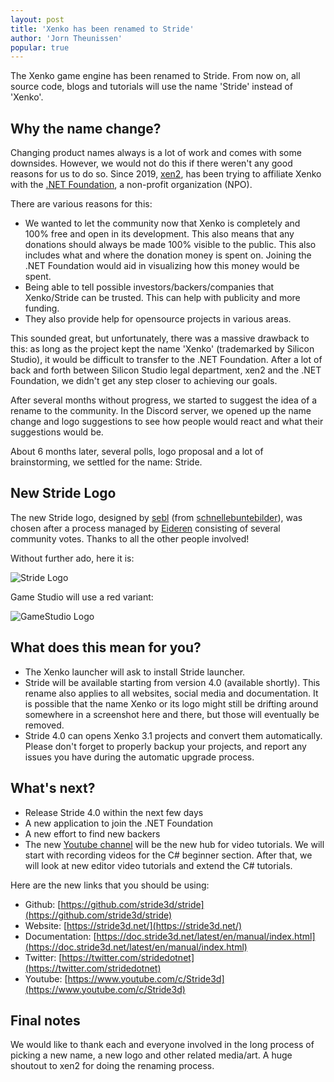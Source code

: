 ```yaml
---
layout: post
title: 'Xenko has been renamed to Stride'
author: 'Jorn Theunissen'
popular: true
---
```


The Xenko game engine has been renamed to Stride. From now on, all source code, blogs and tutorials will use the name 'Stride' instead of 'Xenko'.

## Why the name change?

Changing product names always is a lot of work and comes with some downsides. However, we would not do this if there weren't any good reasons for us to do so. Since 2019, [xen2](https://github.com/xen2), has been trying to affiliate Xenko with the [.NET Foundation](https://dotnetfoundation.org/), a non-profit organization (NPO).

There are various reasons for this:

- We wanted to let the community now that Xenko is completely and 100% free and open in its development. This also means that any donations should always be made 100% visible to the public. This also includes what and where the donation money is spent on. Joining the .NET Foundation would aid in visualizing how this money would be spent.
- Being able to tell possible investors/backers/companies that Xenko/Stride can be trusted. This can help with publicity and more funding.
- They also provide help for opensource projects in various areas.

This sounded great, but unfortunately, there was a massive drawback to this: as long as the project kept the name 'Xenko' (trademarked by Silicon Studio), it would be difficult to transfer to the .NET Foundation. After a lot of back and forth between Silicon Studio legal department, xen2 and the .NET Foundation, we didn't get any step closer to achieving our goals.

After several months without progress, we started to suggest the idea of a rename to the community. In the Discord server, we opened up the name change and logo suggestions to see how people would react and what their suggestions would be.

About 6 months later, several polls, logo proposal and a lot of brainstorming, we settled for the name: Stride.

## New Stride Logo

The new Stride logo, designed by [sebl](https://github.com/sebllll) (from [schnellebuntebilder](https://schnellebuntebilder.de/)), was chosen after a process managed by [Eideren](https://github.com/Eideren) consisting of several community votes. Thanks to all the other people involved!

Without further ado, here it is:

![Stride Logo](/images/blog/2020-04-20-xenko-has-been-renamed-to-stride/stride-logo.png)

Game Studio will use a red variant:

![GameStudio Logo](/images/blog/2020-04-20-xenko-has-been-renamed-to-stride/gamestudio-logo.png)

## What does this mean for you?

- The Xenko launcher will ask to install Stride launcher.
- Stride will be available starting from version 4.0 (available shortly). This rename also applies to all websites, social media and documentation. It is possible that the name Xenko or its logo might still be drifting around somewhere in a screenshot here and there, but those will eventually be removed. 
- Stride 4.0 can opens Xenko 3.1 projects and convert them automatically. Please don't forget to properly backup your projects, and report any issues you have during the automatic upgrade process.

## What's next?

- Release Stride 4.0 within the next few days
- A new application to join the .NET Foundation
- A new effort to find new backers
- The new [Youtube channel](https://www.youtube.com/c/Stride3d) will be the new hub for video tutorials. We will start with recording videos for the C# beginner section. After that, we will look at new editor video tutorials and extend the C# tutorials.

Here are the new links that you should be using:

- Github: [https://github.com/stride3d/stride](https://github.com/stride3d/stride)
- Website: [https://stride3d.net/](https://stride3d.net/)
- Documentation: [https://doc.stride3d.net/latest/en/manual/index.html](https://doc.stride3d.net/latest/en/manual/index.html)
- Twitter: [https://twitter.com/stridedotnet](https://twitter.com/stridedotnet)
- Youtube: [https://www.youtube.com/c/Stride3d](https://www.youtube.com/c/Stride3d)

## Final notes

We would like to thank each and everyone involved in the long process of picking a new name, a new logo and other related media/art. A huge shoutout to xen2 for doing the renaming process.
